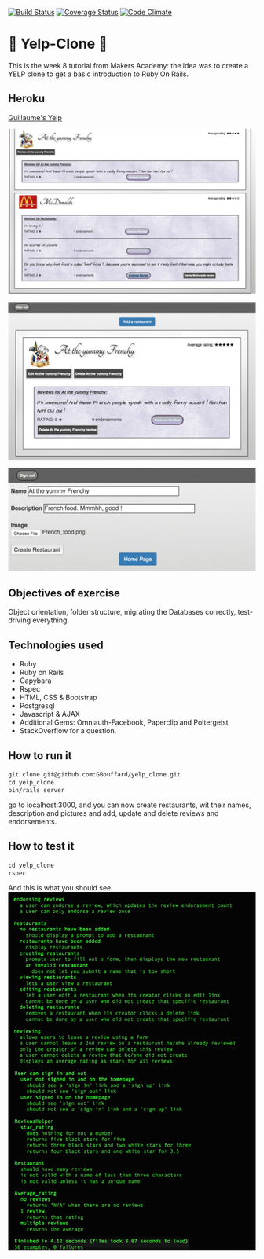 [![Build Status](https://travis-ci.org/GBouffard/yelp_clone.svg?branch=master)](https://travis-ci.org/GBouffard/yelp_clone) [![Coverage Status](https://coveralls.io/repos/GBouffard/yelp_clone/badge.svg?branch=master&service=github)](https://coveralls.io/github/GBouffard/yelp_clone?branch=master) [![Code Climate](https://codeclimate.com/github/GBouffard/yelp_clone/badges/gpa.svg)](https://codeclimate.com/github/GBouffard/yelp_clone)

:fork_and_knife: Yelp-Clone :fork_and_knife:
===
This is the week 8 tutorial from Makers Academy: the idea was to create a YELP clone to get a basic introduction to Ruby On Rails.

Heroku
----
[Guillaume's Yelp](http://guillaume-yelp.herokuapp.com/)

![](public/images/screenshot_1.png)

![](public/images/screenshot_2.png)

![](public/images/screenshot_3.png)

Objectives of exercise
----
Object orientation, folder structure, migrating the Databases correctly, test-driving everything.

Technologies used
----
- Ruby
- Ruby on Rails
- Capybara
- Rspec
- HTML, CSS & Bootstrap
- Postgresql
- Javascript & AJAX
- Additional Gems: Omniauth-Facebook, Paperclip and Poltergeist
- StackOverflow for a question.

How to run it
----
```
git clone git@github.com:GBouffard/yelp_clone.git
cd yelp_clone
bin/rails server
```
go to localhost:3000, and you can now create restaurants, wit their names, description and pictures and add, update and delete reviews and endorsements.

How to test it
----
```
cd yelp_clone
rspec
```

And this is what you should see
![](public/images/rspec_tests_screenshot.jpg)